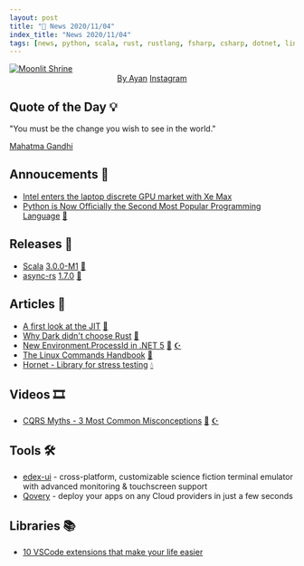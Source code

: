 ```yaml
---
layout: post
title: "📜 News 2020/11/04"
index_title: "News 2020/11/04"
tags: [news, python, scala, rust, rustlang, fsharp, csharp, dotnet, linux, elixir, elixirlang, vscode]
---
```


<a href="https://www.reddit.com/r/DigitalArt/comments/jm5sd4/moonlit_shrine_me_digital_2020/">
  <img src="https://user-images.githubusercontent.com/430272/98193280-8c09a900-1efb-11eb-9fa7-a1a572cbc9f4.jpg"
     alt="Moonlit Shrine"
     class="image">
</a>

<div style="text-align:center">
   <a href="https://www.reddit.com/user/artofayan">By Ayan</a>
   <a href="https://www.instagram.com/artofayan">Instagram</a>
</div>

## Quote of the Day 💡

"You must be the change you wish to see in the world."

[Mahatma Gandhi](https://en.wikipedia.org/wiki/Mahatma_Gandhi)

## Annoucements 🥁

- [Intel enters the laptop discrete GPU market with Xe Max](https://arstechnica.com/gadgets/2020/11/intel-enters-the-laptop-discrete-gpu-market-with-xe-max/)
- [Python is Now Officially the Second Most Popular Programming Language](https://techdator.net/python-is-now-officially-the-second-most-popular-programming-language/) [🐍](https://www.python.org "#python")

## Releases 🥳

- [Scala](https://github.com/lampepfl/dotty) [3.0.0-M1](https://github.com/lampepfl/dotty/releases/tag/3.0.0-M1) [💈](https://www.scala-lang.org "#scala")
- [async-rs](https://github.com/async-rs/async-std) [1.7.0](https://github.com/async-rs/async-std/releases/tag/v1.7.0) [🦀](https://www.rust-lang.org "#rust")

## Articles 📜

- [A first look at the JIT](https://blog.erlang.org/a-first-look-at-the-jit) [📡](https://www.erlang.org "#erlang")
- [Why Dark didn't choose Rust](https://blog.darklang.com/why-dark-didnt-choose-rust) [🦀](https://www.rust-lang.org "#rust")
- [New Environment.ProcessId in .NET 5](https://www.tabsoverspaces.com/233842-new-environment-processid-in-net-5) [🔷](https://fsharp.org "#fsharp #dotnet") [☪️ ](https://docs.microsoft.com/en-us/dotnet/csharp "#csharp #dotnet")
- [The Linux Commands Handbook](https://openbootcamps.com/the-linux-commands-handbook) [🐧](https://www.linux.org "#linux")
- [Hornet - Library for stress testing](https://www.badykov.com/elixir/2020/10/31/hornet) [💧](https://elixir-lang.org "#elixirlang")

## Videos 🎞

- [CQRS Myths - 3 Most Common Misconceptions](https://www.youtube.com/watch?v=O9qpcZt6jW0) [🔷](https://fsharp.org "#fsharp #dotnet") [☪️ ](https://docs.microsoft.com/en-us/dotnet/csharp "#csharp #dotnet")

## Tools 🛠

- [edex-ui](https://github.com/GitSquared/edex-ui) - cross-platform, customizable science fiction terminal emulator with advanced monitoring & touchscreen support
- [Qovery](https://github.com/Qovery/engine) - deploy your apps on any Cloud providers in just a few seconds

## Libraries 📚

- [10 VSCode extensions that make your life easier](https://dev.to/amir/10-vscode-extensions-that-make-your-life-easier-2020-114h)

